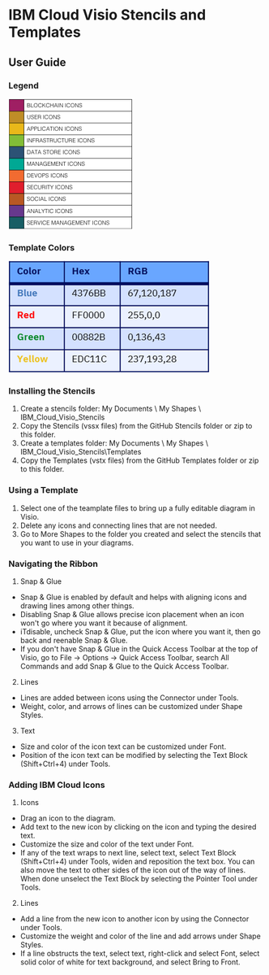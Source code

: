 # IBM Cloud Visio Stencils and Templates

## User Guide

### Legend

![Legend](/images/legend.png)

### Template Colors

![Colors](/images/colors.png)

### Installing the Stencils

1. Create a stencils folder: My Documents \ My Shapes \ IBM_Cloud_Visio_Stencils
2. Copy the Stencils (vssx files) from the GitHub Stencils folder or zip to this folder.
3. Create a templates folder: My Documents \ My Shapes \ IBM_Cloud_Visio_Stencils\Templates 
4. Copy the Templates (vstx files) from the GitHub Templates folder or zip to this folder.

### Using a Template
1. Select one of the teamplate files to bring up a fully editable diagram in Visio.
2. Delete any icons and connecting lines that are not needed. 
3. Go to More Shapes to the folder you created and select the stencils that you want to use in your diagrams.

### Navigating the Ribbon

1. Snap & Glue
* Snap & Glue is enabled by default and helps with aligning icons and drawing lines among other things.
* Disabling Snap & Glue allows precise icon placement when an icon won't go where you want it because of alignment.
* iTdisable, uncheck Snap & Glue, put the icon where you want it, then go back and reenable Snap & Glue.
* If you don't have Snap & Glue in the Quick Access Toolbar at the top of Visio, go to File -> Options -> Quick Access Toolbar, search All Commands and add Snap & Glue to the Quick Access Toolbar.

2. Lines
* Lines are added between icons using the Connector under Tools.
* Weight, color, and arrows of lines can be customized under Shape Styles.  

3. Text 
* Size and color of the icon text can be customized under Font.
* Position of the icon text can be modified by selecting the Text Block (Shift+Ctrl+4) under Tools.

### Adding IBM Cloud Icons

1. Icons
* Drag an icon to the diagram. 
* Add text to the new icon by clicking on the icon and typing the desired text.
* Customize the size and color of the text under Font.
* If any of the text wraps to next line, select text, select Text Block (Shift+Ctrl+4) under Tools, widen and reposition the text box.  You can also move the text to other sides of the icon out of the way of lines.  When done unselect the Text Block by selecting the Pointer Tool under Tools. 

2. Lines
* Add a line from the new icon to another icon by using the Connector under Tools. 
* Customize the weight and color of the line and add arrows under Shape Styles.
* If a line obstructs the text, select text, right-click and select Font, select solid color of white for text background, and select Bring to Front. 
